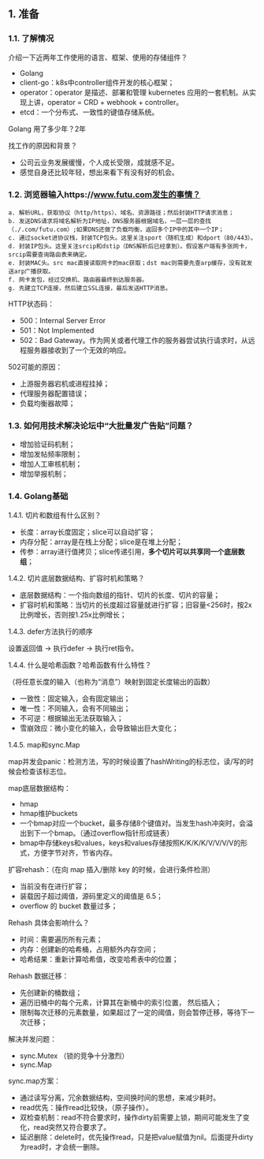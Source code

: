 ## 1. 准备

### 1.1. 了解情况

介绍一下近两年工作使用的语言、框架、使用的存储组件？

- Golang
- client-go：k8s中controller组件开发的核心框架；
- operator：operator 是描述、部署和管理 kubernetes 应用的一套机制。从实现上讲，operator = CRD + webhook + controller。
- etcd：一个分布式、一致性的键值存储系统。

Golang 用了多少年？2年

找工作的原因和背景？

- 公司云业务发展缓慢，个人成长受限，成就感不足。
- 感觉自身还比较年轻，想出来看下有没有好的机会。

### 1.2. 浏览器输入https://www.futu.com发生的事情？

```
a. 解析URL，获取协议（http/https）、域名、资源路径；然后封装HTTP请求消息；
b. 发送DNS请求将域名解析为IP地址，DNS服务器根据域名，一层一层的查找（./.com/futu.com）;如果DNS还做了负载均衡，返回多个IP中的其中一个IP；
c. 通过socket进协议栈，封装TCP包头。这里关注sport（随机生成）和dport（80/443）。
d. 封装IP包头。这里关注srcip和dstip（DNS解析后已经拿到）。假设客户端有多张网卡，srcip需要查询路由表来确定。
e. 封装MAC头。src mac直接读取网卡的mac获取；dst mac则需要先查arp缓存，没有就发送arp广播获取。
f. 网卡发包，经过交换机、路由器最终到达服务器。
g. 先建立TCP连接，然后建立SSL连接，最后发送HTTP消息。
```

HTTP状态码：

- 500：Internal Server Error
- 501：Not Implemented
- 502：Bad Gateway。作为网关或者代理工作的服务器尝试执行请求时，从远程服务器接收到了一个无效的响应。

502可能的原因：

- 上游服务器宕机或进程挂掉；
- 代理服务器配置错误；
- 负载均衡器故障；

### 1.3. 如何用技术解决论坛中“大批量发广告贴”问题？

- 增加验证码机制；
- 增加发帖频率限制；
- 增加人工审核机制；
- 增加举报机制；

### 1.4. Golang基础

1.4.1. 切片和数组有什么区别？

- 长度：array长度固定；slice可以自动扩容；
- 内存分配：array是在栈上分配；slice是在堆上分配；
- 传参：array进行值拷贝；slice传递引用，**多个切片可以共享同一个底层数组**；

1.4.2. 切片底层数据结构、扩容时机和策略？

- 底层数据结构：一个指向数组的指针、切片的长度、切片的容量；
- 扩容时机和策略：当切片的长度超过容量就进行扩容；旧容量<256时，按2x比例增长，否则按1.25x比例增长；

1.4.3. defer方法执行的顺序

设置返回值 -> 执行defer -> 执行ret指令。

1.4.4. 什么是哈希函数？哈希函数有什么特性？

（将任意长度的输入（也称为“消息”）映射到固定长度输出的函数）

- 一致性：固定输入，会有固定输出；
- 唯一性：不同输入，会有不同输出；
- 不可逆：根据输出无法获取输入；
- 雪崩效应：微小变化的输入，会导致输出巨大变化；

1.4.5. map和sync.Map

map并发会panic：检测方法，写的时候设置了hashWriting的标志位，读/写的时候会检查该标志位。

map底层数据结构：

- hmap
- hmap维护buckets
- 一个bmap对应一个bucket，最多存储8个键值对。当发生hash冲突时，会溢出到下一个bmap。（通过overflow指针形成链表）
- bmap中存储keys和values，keys和values存储按照K/K/K/K/V/V/V/V的形式，方便字节对齐，节省内存。

扩容rehash：（在向 map 插入/删除 key 的时候，会进行条件检测）

- 当前没有在进行扩容；
- 装载因子超过阈值，源码里定义的阈值是 6.5；
- overflow 的 bucket 数量过多；

Rehash 具体会影响什么？

- 时间：需要遍历所有元素；
- 内存：创建新的哈希桶，占用额外内存空间；
- 哈希结果：重新计算哈希值，改变哈希表中的位置；

Rehash 数据迁移：

- 先创建新的桶数组；
- 遍历旧桶中的每个元素，计算其在新桶中的索引位置， 然后插入；
- 限制每次迁移的元素数量，如果超过了一定的阈值，则会暂停迁移，等待下一次迁移；

解决并发问题：

- sync.Mutex （锁的竞争十分激烈）
- sync.Map

sync.map方案：

- 通过读写分离，冗余数据结构，空间换时间的思想，来减少耗时。
- read优先：操作read比较快，（原子操作）。
- 双检查机制：read不符合要求时，操作dirty前需要上锁，期间可能发生了变化，read突然又符合要求了。
- 延迟删除：delete时，优先操作read，只是把value赋值为nil。后面提升dirty为read时，才会统一删除。
